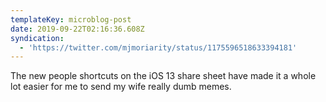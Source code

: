 ```yaml
---
templateKey: microblog-post
date: 2019-09-22T02:16:36.608Z
syndication:
  - 'https://twitter.com/mjmoriarity/status/1175596518633394181'
---
```


The new people shortcuts on the iOS 13 share sheet have made it a whole lot easier for me to send my wife really dumb memes.
